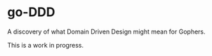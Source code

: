 # go-DDD
A discovery of what Domain Driven Design might mean for Gophers.

This is a work in progress.

